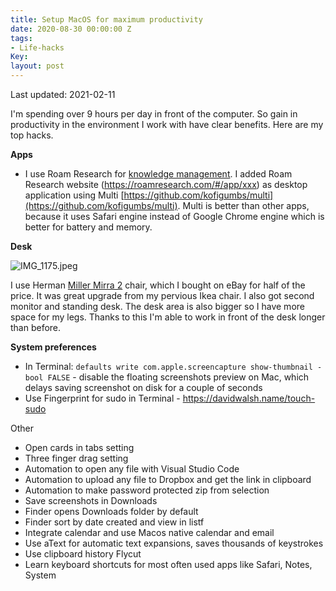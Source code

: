 ```yaml
---
title: Setup MacOS for maximum productivity
date: 2020-08-30 00:00:00 Z
tags:
- Life-hacks
Key: 
layout: post
---
```


Last updated: 2021-02-11

I'm spending over 9 hours per day in front of the computer. So gain in productivity in the environment I work with have clear benefits. Here are my top hacks.

**Apps**

* I use Roam Research for [knowledge management](https://roamresearch.com). I added Roam Research website (https://roamresearch.com/#/app/xxx) as desktop application using Multi [https://github.com/kofigumbs/multi](https://github.com/kofigumbs/multi). Multi is better than other apps, because it uses Safari engine instead of Google Chrome engine which is better for battery and memory.

**Desk**

![IMG_1175.jpeg](/uploads/IMG_1175.jpeg)

I use Herman [Miller Mirra 2](https://www.hermanmiller.com/en_eur/products/seating/office-chairs/mirra-2-chairs/) chair, which I bought on eBay for half of the price. It was great upgrade from my pervious Ikea chair. I also got second monitor and standing desk. The desk area is also bigger so I have more space for my legs. Thanks to this I'm able to work in front of the desk longer than before.

**System preferences**

* In Terminal: `defaults write com.apple.screencapture show-thumbnail -bool FALSE` - disable the floating screenshots preview on Mac, which delays saving screenshot on disk for a couple of seconds
* Use Fingerprint for sudo in Terminal - https://davidwalsh.name/touch-sudo

Other
* Open cards in tabs setting
* Three finger drag setting
* Automation to open any file with Visual Studio Code
* Automation to upload any file to Dropbox and get the link in clipboard
* Automation to make password protected zip from selection
* Save screenshots in Downloads
* Finder opens Downloads folder by default
* Finder sort by date created and view in listf
* Integrate calendar and use Macos native calendar and email
* Use aText for automatic text expansions, saves thousands of keystrokes
* Use clipboard history Flycut
* Learn keyboard shortcuts for most often used apps like Safari, Notes, System